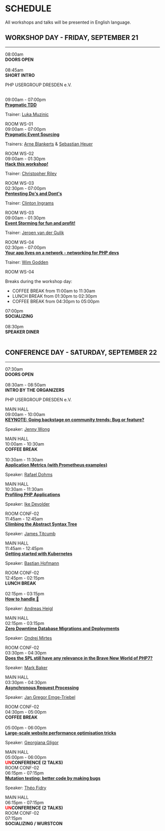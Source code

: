 # SCHEDULE

All workshops and talks will be presented in English language.

## WORKSHOP DAY - FRIDAY, SEPTEMBER 21

---

<div class="row blockspace">
    <div class="col-xs-3 col-sm-3 col-md-2 col-lg-2">
        08:00am
    </div>
    <div class="col-xs-6 col-sm-6 col-md-8 col-lg-8">
        <b>DOORS OPEN</b>
    </div>
    <div class="col-xs-3 col-sm-3 col-md-2 col-lg-2">
        &nbsp;
    </div>
</div>

<div class="row blockspace alt">
    <div class="col-xs-3 col-sm-3 col-md-2 col-lg-2">
        08:45am
    </div>
    <div class="col-xs-6 col-sm-6 col-md-8 col-lg-8">
        <b>SHORT INTRO</b>
        <p>
            PHP USERGROUP DRESDEN e.V.
        </p>
    </div>
    <div class="col-xs-3 col-sm-3 col-md-2 col-lg-2">
        &nbsp;
    </div>
</div>

<div class="row blockspace">
    <div class="col-xs-3 col-sm-3 col-md-2 col-lg-2">
        09:00am - 07:00pm
    </div>
    <div class="col-xs-6 col-sm-6 col-md-8 col-lg-8">
        <b><a href="@baseUrl@/workshops.html#pragmatic-tdd">Pragmatic TDD</a></b>
        <p>
            Trainer: <a href="@baseUrl@/speakers.html#luka-muzinic">Luka Muzinic</a>
        </p>
    </div>
    <div class="col-xs-3 col-sm-3 col-md-2 col-lg-2">
        ROOM WS-01
    </div>
</div>

<div class="row blockspace alt">
    <div class="col-xs-3 col-sm-3 col-md-2 col-lg-2">
        09:00am - 07:00pm
    </div>
    <div class="col-xs-6 col-sm-6 col-md-8 col-lg-8">
        <b><a href="@baseUrl@/workshops.html#pragmatic-event-sourcing">Pragmatic Event Sourcing</a></b>
        <p>
            Trainers: <a href="@baseUrl@/speakers.html#arne-blankerts">Arne Blankerts</a> 
            &amp; <a href="@baseUrl@/speakers.html#sebastian-heuer">Sebastian Heuer</a> 
        </p>
    </div>
    <div class="col-xs-3 col-sm-3 col-md-2 col-lg-2">
        ROOM WS-02
    </div>
</div>

<div class="row blockspace">
    <div class="col-xs-3 col-sm-3 col-md-2 col-lg-2">
        09:00am - 01:30pm
    </div>
    <div class="col-xs-6 col-sm-6 col-md-8 col-lg-8">
        <b><a href="@baseUrl@/workshops.html#hack-this-workshop">Hack this workshop!</a></b>
        <p>
            Trainer: <a href="@baseUrl@/speakers.html#christopher-riley">Christopher Riley</a>
        </p>
    </div>
    <div class="col-xs-3 col-sm-3 col-md-2 col-lg-2">
        ROOM WS-03
    </div>
</div>

<div class="row blockspace alt">
    <div class="col-xs-3 col-sm-3 col-md-2 col-lg-2">
        02:30pm - 07:00pm
    </div>
    <div class="col-xs-6 col-sm-6 col-md-8 col-lg-8">
        <b><a href="@baseUrl@/workshops.html#pentesting-dos-and-donts">Pentesting Do's and Dont's</a></b>
        <p>
            Trainer: <a href="@baseUrl@/speakers.html#clinton-ingrams">Clinton Ingrams</a>
        </p>
    </div>
    <div class="col-xs-3 col-sm-3 col-md-2 col-lg-2">
        ROOM WS-03
    </div>
</div>

<div class="row blockspace">
    <div class="col-xs-3 col-sm-3 col-md-2 col-lg-2">
        09:00am - 01:30pm
    </div>
    <div class="col-xs-6 col-sm-6 col-md-8 col-lg-8">
        <b><a href="@baseUrl@/workshops.html#event-storming-for-fun-and-profit">Event Storming for fun and profit!</a></b>
        <p>
            Trainer: <a href="@baseUrl@/speakers.html#jeroen-van-der-gulik">Jeroen van der Gulik</a>
        </p>
    </div>
    <div class="col-xs-3 col-sm-3 col-md-2 col-lg-2">
        ROOM WS-04
    </div>
</div>

<div class="row blockspace alt">
    <div class="col-xs-3 col-sm-3 col-md-2 col-lg-2">
        02:30pm - 07:00pm
    </div>
    <div class="col-xs-6 col-sm-6 col-md-8 col-lg-8">
        <b><a href="@baseUrl@/workshops.html#your-app-lives-on-a-network">Your app lives on a network - networking for PHP devs</a></b>
        <p>
            Trainer: <a href="@baseUrl@/speakers.html#wim-godden">Wim Godden</a>
        </p>
    </div>
    <div class="col-xs-3 col-sm-3 col-md-2 col-lg-2">
        ROOM WS-04
    </div>
</div>

Breaks during the workshop day:

* COFFEE BREAK from 11:00am to 11:30am
* LUNCH BREAK from 01:30pm to 02:30pm
* COFFEE BREAK from 04:30pm to 05:00pm

<div class="row blockspace">
    <div class="col-xs-3 col-sm-3 col-md-2 col-lg-2">
        07:00pm
    </div>
    <div class="col-xs-6 col-sm-6 col-md-8 col-lg-8">
        <b>SOCIALIZING</b>
    </div>
    <div class="col-xs-3 col-sm-3 col-md-2 col-lg-2">
        &nbsp;
    </div>
</div>

<div class="row blockspace alt">
    <div class="col-xs-3 col-sm-3 col-md-2 col-lg-2">
        08:30pm
    </div>
    <div class="col-xs-6 col-sm-6 col-md-8 col-lg-8">
        <b>SPEAKER DINER</b>
    </div>
    <div class="col-xs-3 col-sm-3 col-md-2 col-lg-2">
        &nbsp;
    </div>
</div>

## CONFERENCE DAY - SATURDAY, SEPTEMBER 22

---

<div class="row blockspace">
    <div class="col-xs-3 col-sm-3 col-md-2 col-lg-2">
        07:30am
    </div>
    <div class="col-xs-6 col-sm-6 col-md-8 col-lg-8">
        <b>DOORS OPEN</b>
    </div>
    <div class="col-xs-3 col-sm-3 col-md-2 col-lg-2">
        &nbsp;
    </div>
</div>

<div class="row blockspace alt">
    <div class="col-xs-3 col-sm-3 col-md-2 col-lg-2">
        08:30am - 08:50am
    </div>
    <div class="col-xs-6 col-sm-6 col-md-8 col-lg-8">
        <b>INTRO BY THE ORGANIZERS</b>
        <p>
            PHP USERGROUP DRESDEN e.V.
        </p>
    </div>
    <div class="col-xs-3 col-sm-3 col-md-2 col-lg-2">
        MAIN HALL
    </div>
</div>

<div class="row blockspace">
    <div class="col-xs-3 col-sm-3 col-md-2 col-lg-2">
        09:00am - 10:00am
    </div>
    <div class="col-xs-6 col-sm-6 col-md-8 col-lg-8">
        <b><a href="@baseUrl@/talks.html#going-backstage-on-community-trends">KEYNOTE: Going backstage on community trends: Bug or feature?</a></b>
        <p>
            Speaker: <a href="@baseUrl@/speakers.html#jenny-wong">Jenny Wong</a>
        </p>
    </div>
    <div class="col-xs-3 col-sm-3 col-md-2 col-lg-2">
        MAIN HALL
    </div>
</div>

<div class="row blockspace alt">
    <div class="col-xs-3 col-sm-3 col-md-2 col-lg-2">
        10:00am - 10:30am
    </div>
    <div class="col-xs-6 col-sm-6 col-md-8 col-lg-8">
        <b>COFFEE BREAK</b>
    </div>
    <div class="col-xs-3 col-sm-3 col-md-2 col-lg-2">
        &nbsp;
    </div>
</div>

<div class="row blockspace">
    <div class="col-xs-3 col-sm-3 col-md-2 col-lg-2">
        10:30am - 11:30am
    </div>
    <div class="col-xs-6 col-sm-6 col-md-8 col-lg-8">
        <b><a href="@baseUrl@/talks.html#application-metrics-with-prometheus">Application Metrics (with Prometheus examples)</a></b>
        <p>
            Speaker: <a href="@baseUrl@/speakers.html#rafael-dohms">Rafael Dohms</a>
        </p>
    </div>
    <div class="col-xs-3 col-sm-3 col-md-2 col-lg-2">
        MAIN HALL
    </div>
</div>

<div class="row blockspace alt">
    <div class="col-xs-3 col-sm-3 col-md-2 col-lg-2">
        10:30am - 11:30am
    </div>
    <div class="col-xs-6 col-sm-6 col-md-8 col-lg-8">
        <b><a href="@baseUrl@/talks.html#profiling-php-applications">Profiling PHP Applications</a></b>
        <p>
            Speaker: <a href="@baseUrl@/speakers.html#ike-devolder">Ike Devolder</a>
        </p>
    </div>
    <div class="col-xs-3 col-sm-3 col-md-2 col-lg-2">
        ROOM CONF-02
    </div>
</div>

<div class="row blockspace">
    <div class="col-xs-3 col-sm-3 col-md-2 col-lg-2">
        11:45am - 12:45am
    </div>
    <div class="col-xs-6 col-sm-6 col-md-8 col-lg-8">
        <b><a href="@baseUrl@/talks.html#climbing-the-abstract-syntax-tree">Climbing the Abstract Syntax Tree</a></b>
        <p>
            Speaker: <a href="@baseUrl@/speakers.html#james-titcumb">James Titcumb</a>
        </p>
    </div>
    <div class="col-xs-3 col-sm-3 col-md-2 col-lg-2">
        MAIN HALL
    </div>
</div>

<div class="row blockspace alt">
    <div class="col-xs-3 col-sm-3 col-md-2 col-lg-2">
        11:45am - 12:45pm
    </div>
    <div class="col-xs-6 col-sm-6 col-md-8 col-lg-8">
        <b><a href="@baseUrl@/talks.html#getting-started-with-kubernetes">Getting started with Kubernetes</a></b>
        <p>
            Speaker: <a href="@baseUrl@/speakers.html#bastian-hofmann">Bastian Hofmann</a>
        </p>
    </div>
    <div class="col-xs-3 col-sm-3 col-md-2 col-lg-2">
        ROOM CONF-02
    </div>
</div>

<div class="row blockspace">
    <div class="col-xs-3 col-sm-3 col-md-2 col-lg-2">
        12:45pm - 02:15pm
    </div>
    <div class="col-xs-6 col-sm-6 col-md-8 col-lg-8">
        <b>LUNCH BREAK</b>
    </div>
    <div class="col-xs-3 col-sm-3 col-md-2 col-lg-2">
        &nbsp;
    </div>
</div>

<div class="row blockspace alt">
    <div class="col-xs-3 col-sm-3 col-md-2 col-lg-2">
        02:15pm - 03:15pm
    </div>
    <div class="col-xs-6 col-sm-6 col-md-8 col-lg-8">
        <b><a href="@baseUrl@/talks.html#how-to-handle-shit">How to handle 💩</a></b>
        <p>
            Speaker: <a href="@baseUrl@/speakers.html#andreas-heigl">Andreas Heigl</a>
        </p>
    </div>
    <div class="col-xs-3 col-sm-3 col-md-2 col-lg-2">
        MAIN HALL
    </div>
</div>

<div class="row blockspace">
    <div class="col-xs-3 col-sm-3 col-md-2 col-lg-2">
        02:15pm - 03:15pm
    </div>
    <div class="col-xs-6 col-sm-6 col-md-8 col-lg-8">
        <b><a href="@baseUrl@/talks.html#zero-downtime-database-migrations-and-deployments">Zero Downtime Database Migrations and Deployments</a></b>
        <p>
            Speaker: <a href="@baseUrl@/speakers.html#ondrej-mirtes">Ondrej Mirtes</a>
        </p>
    </div>
    <div class="col-xs-3 col-sm-3 col-md-2 col-lg-2">
        ROOM CONF-02
    </div>
</div>

<div class="row blockspace alt">
    <div class="col-xs-3 col-sm-3 col-md-2 col-lg-2">
        03:30pm - 04:30pm
    </div>
    <div class="col-xs-6 col-sm-6 col-md-8 col-lg-8">
        <b><a href="@baseUrl@/talks.html#does-the-spl-still-have-any-relevance-in-the-brave-new-world-of-php7">Does the SPL still have any relevance in the Brave New World of PHP7?</a></b>
        <p>
            Speaker: <a href="@baseUrl@/speakers.html#mark-baker">Mark Baker</a>
        </p>
    </div>
    <div class="col-xs-3 col-sm-3 col-md-2 col-lg-2">
        MAIN HALL
    </div>
</div>

<div class="row blockspace">
    <div class="col-xs-3 col-sm-3 col-md-2 col-lg-2">
        03:30pm - 04:30pm
    </div>
    <div class="col-xs-6 col-sm-6 col-md-8 col-lg-8">
        <b><a href="@baseUrl@/talks.html#asynchronous-request-processing">Asynchronous Request Processing</a></b>
        <p>
            Speaker: <a href="@baseUrl@/speakers.html#jan-gregor-emge-triebel">Jan Gregor Emge-Triebel</a>
        </p>
    </div>
    <div class="col-xs-3 col-sm-3 col-md-2 col-lg-2">
        ROOM CONF-02
    </div>
</div>

<div class="row blockspace alt">
    <div class="col-xs-3 col-sm-3 col-md-2 col-lg-2">
        04:30pm - 05:00pm
    </div>
    <div class="col-xs-6 col-sm-6 col-md-8 col-lg-8">
        <b>COFFEE BREAK</b>
    </div>
    <div class="col-xs-3 col-sm-3 col-md-2 col-lg-2">
        &nbsp;
    </div>
</div>

<div class="row blockspace">
    <div class="col-xs-3 col-sm-3 col-md-2 col-lg-2">
        05:00pm - 06:00pm
    </div>
    <div class="col-xs-6 col-sm-6 col-md-8 col-lg-8">
        <b><a href="@baseUrl@/talks.html#large-scale-website-performance-optimisation-tricks">Large-scale website performance optimisation tricks</a></b>
        <p>
            Speaker: <a href="@baseUrl@/speakers.html#georgiana-gligor">Georgiana Gligor</a>
        </p>
    </div>
    <div class="col-xs-3 col-sm-3 col-md-2 col-lg-2">
        MAIN HALL
    </div>
</div>

<div class="row blockspace alt">
    <div class="col-xs-3 col-sm-3 col-md-2 col-lg-2">
        05:00pm - 06:00pm
    </div>
    <div class="col-xs-6 col-sm-6 col-md-8 col-lg-8">
        <b><span style="color: #FF0000">UN</span>CONFERENCE (2 TALKS)</b>
    </div>
    <div class="col-xs-3 col-sm-3 col-md-2 col-lg-2">
        ROOM CONF-02
    </div>
</div>

<div class="row blockspace">
    <div class="col-xs-3 col-sm-3 col-md-2 col-lg-2">
        06:15pm - 07:15pm
    </div>
    <div class="col-xs-6 col-sm-6 col-md-8 col-lg-8">
        <b><a href="@baseUrl@/talks.html#mutation-testing-better-code-by-making-bugs">Mutation testing: better code by making bugs</a></b>
        <p>
            Speaker: <a href="@baseUrl@/speakers.html#theo-fidry">Théo Fidry</a>
        </p>
    </div>
    <div class="col-xs-3 col-sm-3 col-md-2 col-lg-2">
        MAIN HALL
    </div>
</div>

<div class="row blockspace alt">
    <div class="col-xs-3 col-sm-3 col-md-2 col-lg-2">
        06:15pm - 07:15pm
    </div>
    <div class="col-xs-6 col-sm-6 col-md-8 col-lg-8">
        <b><span style="color: #FF0000">UN</span>CONFERENCE (2 TALKS)</b>
    </div>
    <div class="col-xs-3 col-sm-3 col-md-2 col-lg-2">
        ROOM CONF-02
    </div>
</div>

<div class="row blockspace">
    <div class="col-xs-3 col-sm-3 col-md-2 col-lg-2">
        07:15pm
    </div>
    <div class="col-xs-6 col-sm-6 col-md-8 col-lg-8">
        <b>SOCIALIZING / WURSTCON</b>
    </div>
    <div class="col-xs-3 col-sm-3 col-md-2 col-lg-2">
        &nbsp;
    </div>
</div>
